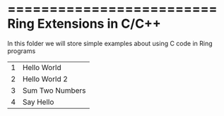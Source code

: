 =========================
Ring Extensions in C/C++
=========================

In this folder we will store simple examples about using C code in Ring programs

<table>
	<tr>
		<td>
			1
		</td>
		<td>
			 Hello World
		</td>
	</tr>
	<tr>
		<td>
			2
		</td>
		<td>
			 Hello World 2
		</td>
	</tr>
	<tr>
		<td>
			3
		</td>
		<td>
			 Sum Two Numbers
		</td>
	</tr>
	<tr>
		<td>
			4
		</td>
		<td>
			 Say Hello
		</td>
	</tr>
</table>
